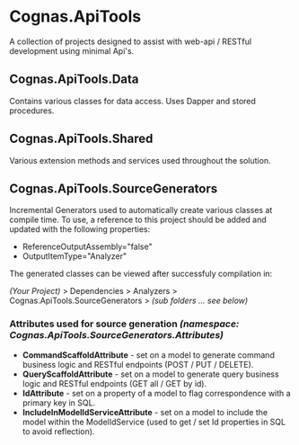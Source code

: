 # Cognas.ApiTools

A collection of projects designed to assist with web-api / RESTful development using minimal Api's.

## Cognas.ApiTools.Data

Contains various classes for data access. Uses Dapper and stored procedures.

## Cognas.ApiTools.Shared

Various extension methods and services used throughout the solution.

## Cognas.ApiTools.SourceGenerators

Incremental Generators used to automatically create various classes at compile time.
To use, a reference to this project should be added and updated with the following properties:

- ReferenceOutputAssembly="false"
- OutputItemType="Analyzer"

The generated classes can be viewed after successfuly compilation in:

*(Your Project)* > Dependencies > Analyzers > Cognas.ApiTools.SourceGenerators > *(sub folders ... see below)*

### Attributes used for source generation *(namespace: Cognas.ApiTools.SourceGenerators.Attributes)*

- **CommandScaffoldAttribute** - set on a model to generate command business logic and RESTful endpoints (POST / PUT / DELETE).
- **QueryScaffoldAttribute** - set on a model to generate query business logic and RESTful endpoints (GET all / GET by id).
- **IdAttribute** - set on a property of a model to flag correspondence with a primary key in SQL.
- **IncludeInModelIdServiceAttribute** - set on a model to include the model within the ModelIdService (used to get / set Id properties in SQL to avoid reflection).